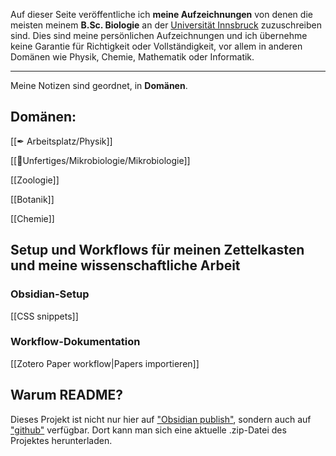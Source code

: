 Auf dieser Seite veröffentliche ich **meine Aufzeichnungen** von denen die meisten meinem **B.Sc. Biologie** an der [Universität Innsbruck](https://www.uibk.ac.at) zuzuschreiben sind.
Dies sind meine persönlichen Aufzeichnungen und ich übernehme keine Garantie für Richtigkeit oder Vollständigkeit, vor allem in anderen Domänen wie Physik, Chemie, Mathematik oder Informatik.

---

Meine Notizen sind geordnet, in **Domänen**.

## Domänen:

[[✒ Arbeitsplatz/Physik]]

[[📂Unfertiges/Mikrobiologie/Mikrobiologie]]

[[Zoologie]]

[[Botanik]]

[[Chemie]]

## Setup und Workflows für meinen Zettelkasten und meine wissenschaftliche Arbeit

### Obsidian-Setup

[[CSS snippets]]

### Workflow-Dokumentation

[[Zotero Paper workflow|Papers importieren]]

## Warum README?

Dieses Projekt ist nicht nur hier auf ["Obsidian publish"](https://publish.obsidian.md/julian-storig), sondern auch auf ["github"](https://www.github.com/julianstoerig/zettelkasten) verfügbar. Dort kann man sich eine aktuelle .zip-Datei des Projektes herunterladen.